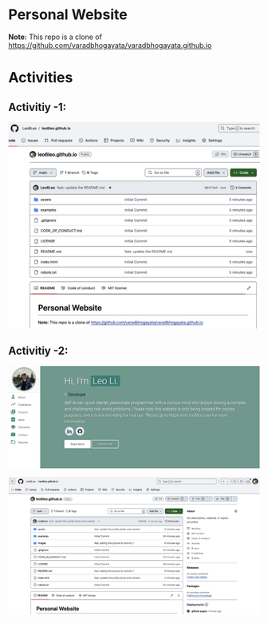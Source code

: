 # Personal Website
**Note:** This repo is a clone of https://github.com/varadbhogayata/varadbhogayata.github.io


# Activities

## Activitiy -1:
![Activity-1](./images/ac1.png)


## Activitiy -2:
![Activity-2](./images/ac2-1.png)

![Activity-2](./images/ac2-2.png)